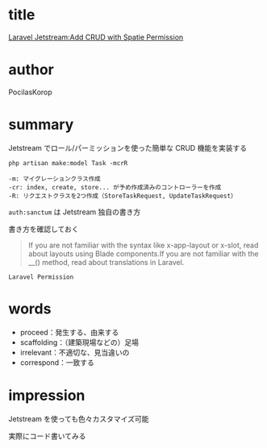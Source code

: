 # title
[Laravel Jetstream:Add CRUD with Spatie Permission](https://laravel-news.com/jetstream-spatie-permission)

# author
PocilasKorop

# summary
Jetstream でロール/パーミッションを使った簡単な CRUD 機能を実装する

```shell
php artisan make:model Task -mcrR

-m: マイグレーションクラス作成
-cr: index, create, store... が予め作成済みのコントローラーを作成
-R: リクエストクラスを2つ作成（StoreTaskRequest, UpdateTaskRequest）
```

`auth:sanctum` は Jetstream 独自の書き方

書き方を確認しておく
>If you are not familiar with the syntax like x-app-layout or x-slot, read about layouts using Blade components.If you are not familiar with the __() method, read about translations in Laravel.

`Laravel Permission`

# words
- proceed：発生する、由来する
- scaffolding：（建築現場などの）足場
- irrelevant：不適切な、見当違いの
- correspond：一致する

# impression
Jetstream を使っても色々カスタマイズ可能

実際にコード書いてみる
